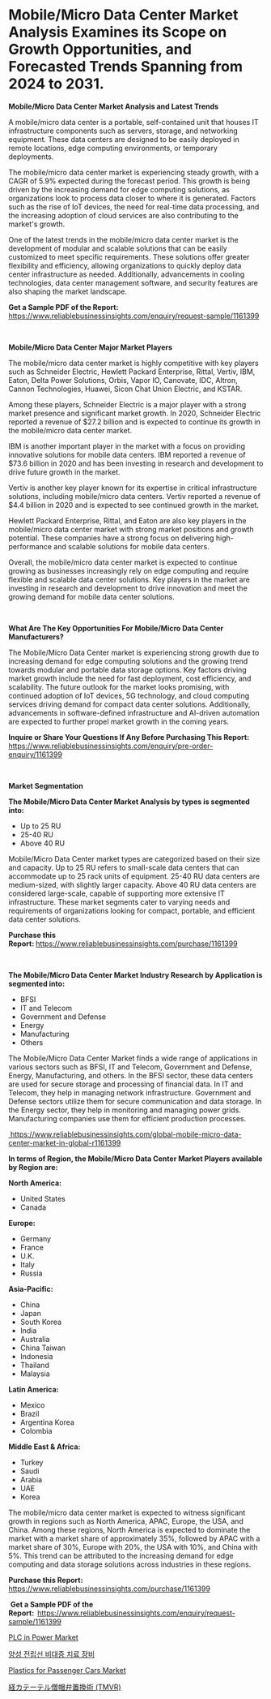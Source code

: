 <p><h1>Mobile/Micro Data Center Market Analysis Examines its Scope on Growth Opportunities, and Forecasted Trends Spanning from 2024 to 2031.</h1></p><p><strong>Mobile/Micro Data Center Market Analysis and Latest Trends</strong></p>
<p><p>A mobile/micro data center is a portable, self-contained unit that houses IT infrastructure components such as servers, storage, and networking equipment. These data centers are designed to be easily deployed in remote locations, edge computing environments, or temporary deployments.</p><p>The mobile/micro data center market is experiencing steady growth, with a CAGR of 5.9% expected during the forecast period. This growth is being driven by the increasing demand for edge computing solutions, as organizations look to process data closer to where it is generated. Factors such as the rise of IoT devices, the need for real-time data processing, and the increasing adoption of cloud services are also contributing to the market's growth.</p><p>One of the latest trends in the mobile/micro data center market is the development of modular and scalable solutions that can be easily customized to meet specific requirements. These solutions offer greater flexibility and efficiency, allowing organizations to quickly deploy data center infrastructure as needed. Additionally, advancements in cooling technologies, data center management software, and security features are also shaping the market landscape.</p></p>
<p><strong>Get a Sample PDF of the Report:&nbsp;</strong> <a href="https://www.reliablebusinessinsights.com/enquiry/request-sample/1161399">https://www.reliablebusinessinsights.com/enquiry/request-sample/1161399</a></p>
<p>&nbsp;</p>
<p><strong>Mobile/Micro Data Center Major Market Players</strong></p>
<p><p>The mobile/micro data center market is highly competitive with key players such as Schneider Electric, Hewlett Packard Enterprise, Rittal, Vertiv, IBM, Eaton, Delta Power Solutions, Orbis, Vapor IO, Canovate, IDC, Altron, Cannon Technologies, Huawei, Sicon Chat Union Electric, and KSTAR.</p><p>Among these players, Schneider Electric is a major player with a strong market presence and significant market growth. In 2020, Schneider Electric reported a revenue of $27.2 billion and is expected to continue its growth in the mobile/micro data center market.</p><p>IBM is another important player in the market with a focus on providing innovative solutions for mobile data centers. IBM reported a revenue of $73.6 billion in 2020 and has been investing in research and development to drive future growth in the market.</p><p>Vertiv is another key player known for its expertise in critical infrastructure solutions, including mobile/micro data centers. Vertiv reported a revenue of $4.4 billion in 2020 and is expected to see continued growth in the market.</p><p>Hewlett Packard Enterprise, Rittal, and Eaton are also key players in the mobile/micro data center market with strong market positions and growth potential. These companies have a strong focus on delivering high-performance and scalable solutions for mobile data centers.</p><p>Overall, the mobile/micro data center market is expected to continue growing as businesses increasingly rely on edge computing and require flexible and scalable data center solutions. Key players in the market are investing in research and development to drive innovation and meet the growing demand for mobile data center solutions.</p></p>
<p>&nbsp;</p>
<p><strong>What Are The Key Opportunities For Mobile/Micro Data Center Manufacturers?</strong></p>
<p><p>The Mobile/Micro Data Center market is experiencing strong growth due to increasing demand for edge computing solutions and the growing trend towards modular and portable data storage options. Key factors driving market growth include the need for fast deployment, cost efficiency, and scalability. The future outlook for the market looks promising, with continued adoption of IoT devices, 5G technology, and cloud computing services driving demand for compact data center solutions. Additionally, advancements in software-defined infrastructure and AI-driven automation are expected to further propel market growth in the coming years.</p></p>
<p><strong>Inquire or Share Your Questions If Any Before Purchasing This Report:</strong> <a href="https://www.reliablebusinessinsights.com/enquiry/pre-order-enquiry/1161399">https://www.reliablebusinessinsights.com/enquiry/pre-order-enquiry/1161399</a></p>
<p>&nbsp;</p>
<p><strong>Market Segmentation</strong></p>
<p><strong>The Mobile/Micro Data Center Market Analysis by types is segmented into:</strong></p>
<p><ul><li>Up to 25 RU</li><li>25-40 RU</li><li>Above 40 RU</li></ul></p>
<p><p>Mobile/Micro Data Center market types are categorized based on their size and capacity. Up to 25 RU refers to small-scale data centers that can accommodate up to 25 rack units of equipment. 25-40 RU data centers are medium-sized, with slightly larger capacity. Above 40 RU data centers are considered large-scale, capable of supporting more extensive IT infrastructure. These market segments cater to varying needs and requirements of organizations looking for compact, portable, and efficient data center solutions.</p></p>
<p><strong>Purchase this Report:&nbsp;</strong><a href="https://www.reliablebusinessinsights.com/purchase/1161399">https://www.reliablebusinessinsights.com/purchase/1161399</a></p>
<p>&nbsp;</p>
<p><strong>The Mobile/Micro Data Center Market Industry Research by Application is segmented into:</strong></p>
<p><ul><li>BFSI</li><li>IT and Telecom</li><li>Government and Defense</li><li>Energy</li><li>Manufacturing</li><li>Others</li></ul></p>
<p><p>The Mobile/Micro Data Center Market finds a wide range of applications in various sectors such as BFSI, IT and Telecom, Government and Defense, Energy, Manufacturing, and others. In the BFSI sector, these data centers are used for secure storage and processing of financial data. In IT and Telecom, they help in managing network infrastructure. Government and Defense sectors utilize them for secure communication and data storage. In the Energy sector, they help in monitoring and managing power grids. Manufacturing companies use them for efficient production processes.</p></p>
<p><a href="https://www.reliablebusinessinsights.com/global-mobile-micro-data-center-market-in-global-r1161399">&nbsp;https://www.reliablebusinessinsights.com/global-mobile-micro-data-center-market-in-global-r1161399</a></p>
<p><strong>In terms of Region, the Mobile/Micro Data Center Market Players available by Region are:</strong></p>
<p>
    <p> <strong> North America: </strong>
        <ul>
            <li>United States</li>
            <li>Canada</li>
        </ul>
        </p> 
    <p> <strong> Europe: </strong>
        <ul>
            <li>Germany</li>
            <li>France</li>
            <li>U.K.</li>
            <li>Italy</li>
            <li>Russia</li>
        </ul>
        </p> 
    <p> <strong> Asia-Pacific: </strong>
        <ul>
            <li>China</li>
            <li>Japan</li>
            <li>South Korea</li>
            <li>India</li>
            <li>Australia</li>
            <li>China Taiwan</li>
            <li>Indonesia</li>
            <li>Thailand</li>
            <li>Malaysia</li>
        </ul>
        </p> 
    <p> <strong> Latin America: </strong>
        <ul>
            <li>Mexico</li>
            <li>Brazil</li>
            <li>Argentina Korea</li>
            <li>Colombia</li>
        </ul>
        </p> 
    <p> <strong> Middle East & Africa: </strong>
        <ul>
            <li>Turkey</li>
            <li>Saudi</li>
            <li>Arabia</li>
            <li>UAE</li>
            <li>Korea</li>
        </ul>
    </p>
    </p>
<p><p>The mobile/micro data center market is expected to witness significant growth in regions such as North America, APAC, Europe, the USA, and China. Among these regions, North America is expected to dominate the market with a market share of approximately 35%, followed by APAC with a market share of 30%, Europe with 20%, the USA with 10%, and China with 5%. This trend can be attributed to the increasing demand for edge computing and data storage solutions across industries in these regions.</p></p>
<p><strong>Purchase this Report: </strong><a href="https://www.reliablebusinessinsights.com/purchase/1161399">https://www.reliablebusinessinsights.com/purchase/1161399</a></p>
<p>&nbsp;<strong>Get a Sample PDF of the Report:&nbsp;&nbsp;</strong><a href="https://www.reliablebusinessinsights.com/enquiry/request-sample/1161399">https://www.reliablebusinessinsights.com/enquiry/request-sample/1161399</a></p>
<p><strong></strong></p>
<p><p><a href="https://github.com/lylyparadise/Market-Research-Report-List-3/blob/main/plc-in-power-market.md">PLC in Power Market</a></p><p><a href="https://github.com/vsap75a286l/Market-Research-Report-List-2/blob/main/453746081515.md">양성 전립선 비대증 치료 장비</a></p><p><a href="https://github.com/GroverBarry/Market-Research-Report-List-5/blob/main/plastics-for-passenger-cars-market.md">Plastics for Passenger Cars Market</a></p><p><a href="https://github.com/joaejkdzgyljvo6/Market-Research-Report-List-2/blob/main/524001588931.md">経カテーテル僧帽弁置換術 (TMVR)</a></p></p>